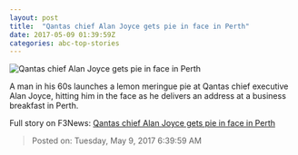 ```yaml
---
layout: post
title:  "Qantas chief Alan Joyce gets pie in face in Perth"
date: 2017-05-09 01:39:59Z
categories: abc-top-stories
---
```


![Qantas chief Alan Joyce gets pie in face in Perth](http://www.abc.net.au/news/image/8510702-1x1-700x700.jpg)

A man in his 60s launches a lemon meringue pie at Qantas chief executive Alan Joyce, hitting him in the face as he delivers an address at a business breakfast in Perth.


Full story on F3News: [Qantas chief Alan Joyce gets pie in face in Perth](http://www.f3nws.com/n/3QFXJF)

> Posted on: Tuesday, May 9, 2017 6:39:59 AM
